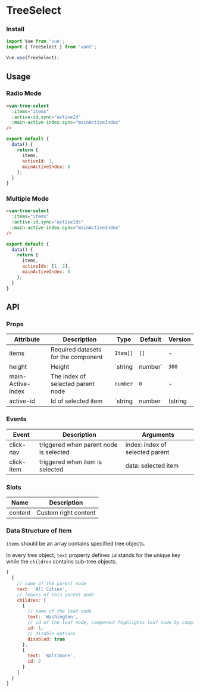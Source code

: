 # TreeSelect

### Install

``` javascript
import Vue from 'vue';
import { TreeSelect } from 'vant';

Vue.use(TreeSelect);
```

## Usage

### Radio Mode

```html
<van-tree-select
  :items="items"
  :active-id.sync="activeId"
  :main-active-index.sync="mainActiveIndex"
/>
```

```javascript
export default {
  data() {
    return {
      items,
      activeId: 1,
      mainActiveIndex: 0
    };
  }
}
```

### Multiple Mode

```html
<van-tree-select
  :items="items"
  :active-id.sync="activeIds"
  :main-active-index.sync="mainActiveIndex"
/>
```

```javascript
export default {
  data() {
    return {
      items,
      activeIds: [1, 2],
      mainActiveIndex: 0
    };
  }
}
```

## API

### Props

| Attribute | Description | Type | Default | Version |
|------|------|------|------|------|
| items | Required datasets for the component | `Item[]` | `[]` | - |
| height | Height | `string | number` | `300` | - |
| main-Active-index | The index of selected parent node | `number` | `0` | - |
| active-id | Id of selected item | `string | number | (string | number)[]` | `0` | - |

### Events

| Event | Description | Arguments |
|------|------|------|
| click-nav | triggered when parent node is selected | index: index of selected parent |
| click-item | triggered when item is selected | data: selected item |

### Slots

| Name | Description |
|------|------|
| content | Custom right content |

### Data Structure of Item

`items` should be an array contains specified tree objects.

In every tree object, `text` property defines `id` stands for the unique key while the `children` contains sub-tree objects.

```javascript
[
  {
    // name of the parent node
    text: 'All Cities',
    // leaves of this parent node
    children: [
      {
        // name of the leaf node
        text: 'Washington',
        // id of the leaf node, component highlights leaf node by comparing the activeId with this.
        id: 1,
        // disable options
        disabled: true
      },
      {
        text: 'Baltimore',
        id: 2
      }
    ]
  }
]
```
